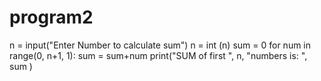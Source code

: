 # program2
n = input("Enter Number to calculate sum")
n = int (n)
sum = 0
for num in range(0, n+1, 1):
    sum = sum+num
print("SUM of first ", n, "numbers is: ", sum )
